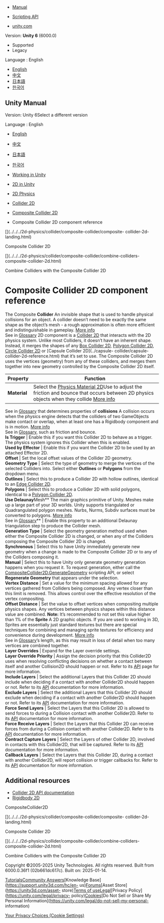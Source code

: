 [](https://docs.unity3d.com)

  * [Manual](../Manual/index.html)
  * [Scripting API](../ScriptReference/index.html)

  * [unity.com](https://unity.com/)

Version: **Unity 6** (6000.0)

  * Supported
  * Legacy

Language : English

  * [English](/Manual/2d-physics/collider/composite-collider/composite-collider-2d-reference.html)
  * [中文](/cn/current/Manual/2d-physics/collider/composite-collider/composite-collider-2d-reference.html)
  * [日本語](/ja/current/Manual/2d-physics/collider/composite-collider/composite-collider-2d-reference.html)
  * [한국어](/kr/current/Manual/2d-physics/collider/composite-collider/composite-collider-2d-reference.html)

[](https://docs.unity3d.com)

## Unity Manual

Version: Unity 6Select a different version

Language : English

  * [English](/Manual/2d-physics/collider/composite-collider/composite-collider-2d-reference.html)
  * [中文](/cn/current/Manual/2d-physics/collider/composite-collider/composite-collider-2d-reference.html)
  * [日本語](/ja/current/Manual/2d-physics/collider/composite-collider/composite-collider-2d-reference.html)
  * [한국어](/kr/current/Manual/2d-physics/collider/composite-collider/composite-collider-2d-reference.html)

  * [Working in Unity](../../../working-in-unity.html)
  * [2D in Unity](../../../Unity2D.html)
  * [2D Physics](../../../2d-physics/2d-physics.html)
  * [Collider 2D](../../../2d-physics/collider/collider-2d-landing.html)
  * [Composite Collider 2D](../../../2d-physics/collider/composite-collider/composite-collider-2d-landing.html)
  * Composite Collider 2D component reference

[](../../../2d-physics/collider/composite-collider/composite-
collider-2d-landing.html)

Composite Collider 2D

[](../../../2d-physics/collider/composite-collider/combine-colliders-
composite-collider-2d.html)

Combine Colliders with the Composite Collider 2D

# Composite Collider 2D component reference

The Composite **Collider** An invisible shape that is used to handle physical
collisions for an object. A collider doesn’t need to be exactly the same shape
as the object’s mesh - a rough approximation is often more efficient and
indistinguishable in gameplay. [More info](../../../CollidersOverview.html)  
See in [Glossary](../../../Glossary.html#Collider) 2D component is a [Collider
2D](../collider-2d-landing.html) that interacts with the 2D physics system.
Unlike most Colliders, it doesn’t have an inherent shape. Instead, it merges
the shapes of any [Box Collider 2D](../box-collider-2d-reference.html),
[Polygon Collider 2D](../polygon-collider-2d-reference.html), [Circle Collider
2D](../circle-collider-2d-reference.html) or [Capsule Collider 2D](../capsule-
collider/capsule-collider-2d-reference.html) that it’s set to use. The
Composite Collider 2D uses the vertices (geometry) from any of these
colliders, and merges them together into new geometry controlled by the
Composite Collider 2D itself.

**Property** | **Function**  
---|---  
**Material** | Select the [Physics Material 2D](../../physics-material-2d-reference.html)Use to adjust the friction and bounce that occurs between 2D physics objects when they collide [More info](../../../2d-physics/physics-material-2d-reference.html)  
See in [Glossary](../../../Glossary.html#PhysicsMaterial2D) that determines
properties of **collisions** A collision occurs when the physics engine
detects that the colliders of two GameObjects make contact or overlap, when at
least one has a Rigidbody component and is in motion. [More
info](../../../CollidersOverview.html)  
See in [Glossary](../../../Glossary.html#Collision), such as friction and
bounce.  
**Is Trigger** | Enable this if you want this Collider 2D to behave as a trigger. The physics system ignores this Collider when this is enabled.  
**Used by Effector** | Enable this if you want the Collider 2D to be used by an attached Effector 2D.  
**Offset** | Set the local offset values of the Collider 2D geometry.  
**Geometry Type** | Select the type of geometry to merge the vertices of the selected Colliders into. Select either **Outlines** or **Polygons** from the dropdown menu.  
**Outlines** | Select this to produce a Collider 2D with hollow outlines, identical to an [Edge Collider 2D](../edge-collider-2d-reference.html).  
**Polygons** | Select this to produce a Collider 2D with solid polygons, identical to a [Polygon Collider 2D](../polygon-collider-2d-reference.html).  
**Use Delaunay**Mesh** The main graphics primitive of Unity. Meshes make up a
large part of your 3D worlds. Unity supports triangulated or Quadrangulated
polygon meshes. Nurbs, Nurms, Subdiv surfaces must be converted to polygons.
[More info](../../../mesh.html)  
See in [Glossary](../../../Glossary.html#Mesh)** | Enable this property to an additional Delaunay triangulation step to produce the Collider mesh.  
**Generation Type** | Select the geometry generation method used when either the Composite Collider 2D is changed, or when any of the Colliders composing the Composite Collider 2D is changed.  
**Synchronous** | Select this to have Unity immediately generate new geometry when a change is made to the Composite Collider 2D or to any of the Colliders composing it.  
**Manual** | Select this to have Unity only generate geometry generation happens when you request it. To request generation, either call the [CompositeCollider2D.GenerateGeometry](../../../../ScriptReference/CompositeCollider2D.GenerateGeometry.html) scripting API, or select **Regenerate Geometry** that appears under the selection.  
**Vertex Distance** | Set a value for the minimum spacing allowed for any vertices gathered from Colliders being composed. Any vertex closer than this limit is removed. This allows control over the effective resolution of the vertex compositing.  
**Offset Distance** | Set the value to offset vertices when compositing multiple physics shapes. Any vertices between physics shapes within this distance value are combined. **Note:** It’s recommended to not set this value higher than 1% of the **Sprite** A 2D graphic objects. If you are used to working in 3D, Sprites are essentially just standard textures but there are special techniques for combining and managing sprite textures for efficiency and convenience during development. [More info](../../../sprite/sprite-landing.html)  
See in [Glossary](../../../Glossary.html#Sprite)’s length, as this may result
in loss of detail when too many vertices are combined together.  
**Layer Overrides** | Expand for the Layer override settings.  
**Layer Override Priority** | Assign the decision priority that this Collider2D uses when resolving conflicting decisions on whether a contact between itself and another Collision2D should happen or not. Refer to its [API](../../../../ScriptReference/Collider2D-layerOverridePriority.html) page for more information.  
**Include Layers** | Select the additional Layers that this Collider 2D should include when deciding if a contact with another Collider2D should happen or not. Refer to its [API](../../../../ScriptReference/Collider2D-includeLayers.html) documentation for more information.  
**Exclude Layers** | Select the additional Layers that this Collider 2D should exclude when deciding if a contact with another Collider2D should happen or not. Refer to its [API](../../../../ScriptReference/Collider2D-excludeLayers.html) documentation for more information.  
**Force Send Layers** | Select the Layers that this Collider 2D is allowed to send forces to during a Collision contact with another Collider2D. Refer to its [API](../../../../ScriptReference/Collider2D-forceSendLayers.html) documentation for more information.  
**Force Receive Layers** | Select the Layers that this Collider 2D can receive forces from during a Collision contact with another Collider2D. Refer to its [API](../../../../ScriptReference/Collider2D-forceReceiveLayers.html) documentation for more information.  
**Contract Capture Layers** | Select the Layers of other Collider 2D, involved in contacts with this Collider2D, that will be captured. Refer to its [API](../../../../ScriptReference/Collider2D-contactCaptureLayers.html) documentation for more information.  
**Callback Layers** | Select the Layers that this Collider 2D, during a contact with another Collider2D, will report collision or trigger callbacks for. Refer to its [API](../../../../ScriptReference/Collider2D-callbackLayers.html) documentation for more information.  
  
## Additional resources

  * [Collider 2D API documentation](../../../../ScriptReference/Collider2D.html)
  * [Rigidbody 2D](../../rigidbody/rigidbody-2d-landing.html)

CompositeCollider2D

[](../../../2d-physics/collider/composite-collider/composite-
collider-2d-landing.html)

Composite Collider 2D

[](../../../2d-physics/collider/composite-collider/combine-colliders-
composite-collider-2d.html)

Combine Colliders with the Composite Collider 2D

Copyright ©2005-2025 Unity Technologies. All rights reserved. Built from
6000.0.36f1 (02b661dc617c). Built on: 2025-01-14.

[Tutorials](https://learn.unity.com/)[Community
Answers](https://answers.unity3d.com)[Knowledge
Base](https://support.unity3d.com/hc/en-
us)[Forums](https://forum.unity3d.com)[Asset Store](https://unity3d.com/asset-
store)[Terms of
use](https://docs.unity3d.com/Manual/TermsOfUse.html)[Legal](https://unity.com/legal)[Privacy
Policy](https://unity.com/legal/privacy-
policy)[Cookies](https://unity.com/legal/cookie-policy)[Do Not Sell or Share
My Personal Information](https://unity.com/legal/do-not-sell-my-personal-
information)

[Your Privacy Choices (Cookie Settings)](javascript:void\(0\);)

